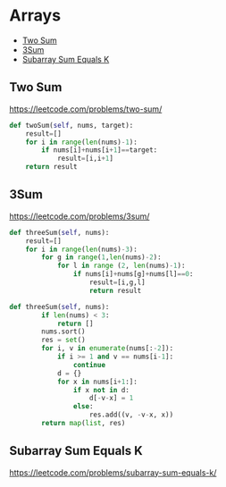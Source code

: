 # Arrays
+ [Two Sum](#two-sum)
+ [3Sum](#3Sum)
+ [Subarray Sum Equals K](#subarray-sum-equals-k)

## Two Sum
https://leetcode.com/problems/two-sum/

```python
def twoSum(self, nums, target):
    result=[]
    for i in range(len(nums)-1):
        if nums[i]+nums[i+1]==target:
            result=[i,i+1]
    return result 

```

## 3Sum
https://leetcode.com/problems/3sum/

```python
def threeSum(self, nums):
    result=[]
    for i in range(len(nums)-3):
        for g in range(1,len(nums)-2):
            for l in range (2, len(nums)-1):
                if nums[i]+nums[g]+nums[l]==0:
                    result=[i,g,l]
                    return result
```
```python
def threeSum(self, nums):
        if len(nums) < 3:
            return []
        nums.sort()
        res = set()
        for i, v in enumerate(nums[:-2]):
            if i >= 1 and v == nums[i-1]:
                continue
            d = {}
            for x in nums[i+1:]:
                if x not in d:
                    d[-v-x] = 1
                else:
                    res.add((v, -v-x, x))
        return map(list, res)
```     
## Subarray Sum Equals K
https://leetcode.com/problems/subarray-sum-equals-k/
```python


```
